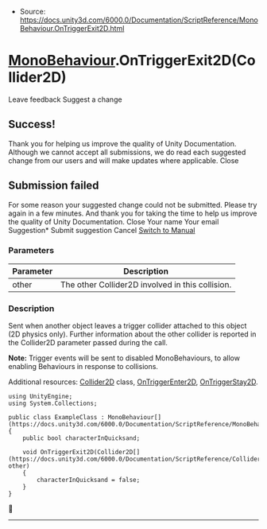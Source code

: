 * Source: https://docs.unity3d.com/6000.0/Documentation/ScriptReference/MonoBehaviour.OnTriggerExit2D.html

#  [MonoBehaviour](https://docs.unity3d.com/6000.0/Documentation/ScriptReference/MonoBehaviour.html).OnTriggerExit2D(Collider2D)
Leave feedback
Suggest a change
## Success!
Thank you for helping us improve the quality of Unity Documentation. Although we cannot accept all submissions, we do read each suggested change from our users and will make updates where applicable.
Close
## Submission failed
For some reason your suggested change could not be submitted. Please <a>try again</a> in a few minutes. And thank you for taking the time to help us improve the quality of Unity Documentation.
Close
Your name Your email Suggestion* Submit suggestion
Cancel
[Switch to Manual](https://docs.unity3d.com/6000.0/Documentation/Manual/class-MonoBehaviour.html "Go to MonoBehaviour Component in the Manual")
### Parameters
Parameter | Description  
---|---  
other | The other Collider2D involved in this collision.  
### Description
Sent when another object leaves a trigger collider attached to this object (2D physics only).
Further information about the other collider is reported in the Collider2D parameter passed during the call.  
  
**Note:** Trigger events will be sent to disabled MonoBehaviours, to allow enabling Behaviours in response to collisions.  
  
Additional resources: [Collider2D](https://docs.unity3d.com/6000.0/Documentation/ScriptReference/Collider2D.html) class, [OnTriggerEnter2D](https://docs.unity3d.com/6000.0/Documentation/ScriptReference/MonoBehaviour.OnTriggerEnter2D.html), [OnTriggerStay2D](https://docs.unity3d.com/6000.0/Documentation/ScriptReference/MonoBehaviour.OnTriggerStay2D.html).
```
using UnityEngine;
using System.Collections;  
  
public class ExampleClass : MonoBehaviour[](https://docs.unity3d.com/6000.0/Documentation/ScriptReference/MonoBehaviour.html)
{
    public bool characterInQuicksand;  
  
    void OnTriggerExit2D(Collider2D[](https://docs.unity3d.com/6000.0/Documentation/ScriptReference/Collider2D.html) other)
    {
        characterInQuicksand = false;
    }
}

```

* * *
